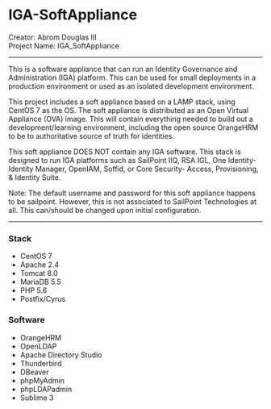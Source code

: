 # IGA-SoftAppliance
Creator: Abrom Douglas III <br />
Project Name: IGA_SoftAppliance

------------------------------------------------
This is a software appliance that can run an Identity Governance and Administration (IGA) platform. This can be used for small deployments in a production environment or used as an isolated development environment.

This project includes a soft appliance based on a LAMP stack, using CentOS 7 as the OS. The soft appliance is distributed as an Open Virtual Appliance (OVA) image. This will contain everything needed to build out a development/learning environment, including the open source OrangeHRM to be to authoritative source of truth for identities.

This soft appliance DOES NOT contain any IGA software. This stack is designed to run IGA platforms such as SailPoint IIQ, RSA IGL, One Identity- Identity Manager, OpenIAM, Soffid, or Core Security- Access, Provisioning, & Identity Suite.

Note: The default username and password for this soft appliance happens to be sailpoint. However, this is not associated to SailPoint Technologies at all. This can/should be changed upon initial configuration.

------------------------------------------------

### Stack
- CentOS 7 <br />
- Apache 2.4 <br />
- Tomcat 8.0 <br />
- MariaDB 5.5 <br />
- PHP 5.6 <br />
- Postfix/Cyrus <br />

### Software
- OrangeHRM
- OpenLDAP
- Apache Directory Studio
- Thunderbird
- DBeaver
- phpMyAdmin
- phpLDAPadmin
- Sublime 3
